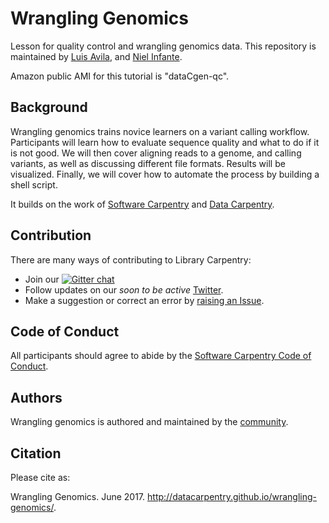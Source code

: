 # Wrangling Genomics

Lesson for quality control and wrangling genomics data. This repository is maintained by [Luis Avila](https://github.com/lmavila), and [Niel Infante](https://github.com/NielInfante). 

Amazon public AMI for this tutorial is "dataCgen-qc". 

## Background

Wrangling genomics trains novice learners on a variant calling workflow. Participants will learn how to evaluate sequence quality and what to do if it is not good. We will then cover aligning reads to a genome, and calling variants, as well as discussing different file formats. Results will be visualized. Finally, we will cover how to automate the process by building a shell script.

It builds on the work of [Software Carpentry](http://software-carpentry.org/) and [Data Carpentry](http://www.datacarpentry.org/).


## Contribution

There are many ways of contributing to Library Carpentry:

- Join our [![Gitter chat](https://badges.gitter.im/datacarpentry/wrangling-genomics.png)](https://gitter.im/wrangling-genomics/Lobby)
- Follow updates on our *soon to be active* [Twitter](https://twitter.com/WranglingGenomics).
- Make a suggestion or correct an error by [raising an Issue](https://github.com/datacarpentry/wrangling-genomics/issues).

## Code of Conduct

All participants should agree to abide by the [Software Carpentry Code of Conduct](http://software-carpentry.org/conduct/).

## Authors

Wrangling genomics is authored and maintained by the [community](https://github.com/datacarpentry/wrangling-genomics/network/members).

## Citation

Please cite as:

Wrangling Genomics. June 2017. http://datacarpentry.github.io/wrangling-genomics/.
